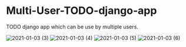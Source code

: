 # Multi-User-TODO-django-app
TODO django app which can be use by multiple users.

![2021-01-03 (3)](https://user-images.githubusercontent.com/73415299/103476184-86d0b980-4dd9-11eb-9842-9288d3aa8e87.png)
![2021-01-03 (4)](https://user-images.githubusercontent.com/73415299/103476236-efb83180-4dd9-11eb-846b-f9240d2ae340.png)
![2021-01-03 (5)](https://user-images.githubusercontent.com/73415299/103476249-12e2e100-4dda-11eb-8b5a-87bad8ecd55c.png)
![2021-01-03 (6)](https://user-images.githubusercontent.com/73415299/103476252-15ddd180-4dda-11eb-8146-2b0e54e00a69.png)
